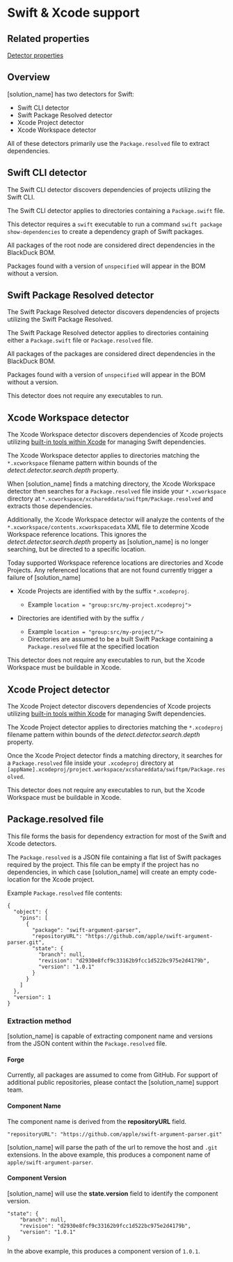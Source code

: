 # Swift & Xcode support

## Related properties

[Detector properties](../properties/detectors/swift.md)

## Overview

[solution_name] has two detectors for Swift:

* Swift CLI detector
* Swift Package Resolved detector
* Xcode Project detector
* Xcode Workspace detector

All of these detectors primarily use the `Package.resolved` file to extract dependencies.

## Swift CLI detector

The Swift CLI detector discovers dependencies of projects utilizing the Swift CLI.

The Swift CLI detector applies to directories containing a `Package.swift` file.

This detector requires a `swift` executable to run a command `swift package show-dependencies` to create a dependency graph of Swift packages.

All packages of the root node are considered direct dependencies in the BlackDuck BOM.

Packages found with a version of `unspecified` will appear in the BOM without a version.

## Swift Package Resolved detector

The Swift Package Resolved detector discovers dependencies of projects utilizing the Swift Package Resolved.

The Swift Package Resolved detector applies to directories containing either a `Package.swift` file or `Package.resolved` file.

All packages of the packages are considered direct dependencies in the BlackDuck BOM.

Packages found with a version of `unspecified` will appear in the BOM without a version.

This detector does not require any executables to run.

## Xcode Workspace detector
The Xcode Workspace detector discovers dependencies of Xcode projects utilizing [built-in tools within Xcode](https://developer.apple.com/documentation/swift_packages/adding_package_dependencies_to_your_app) for managing Swift dependencies.

The Xcode Workspace detector applies to directories matching the `*.xcworkspace` filename pattern within bounds of the *detect.detector.search.depth* property.

When [solution_name] finds a matching directory, the Xcode Workspace detector then searches for a `Package.resolved` file inside your `*.xcworkspace` directory at `*.xcworkspace/xcshareddata/swiftpm/Package.resolved` and extracts those dependencies.

Additionally, the Xcode Workspace detector will analyze the contents of the `*.xcworkspace/contents.xcworkspacedata` XML file to determine Xcode Workspace reference locations. This ignores the *detect.detector.search.depth* property as [solution_name] is no longer searching, but be directed to a specific location.

Today supported Workspace reference locations are directories and Xcode Projects.
Any referenced locations that are not found currently trigger a failure of [solution_name]
- Xcode Projects are identified with by the suffix `*.xcodeproj`. 
  - Example `location = "group:src/my-project.xcodeproj">`

- Directories are identified with by the suffix `/`
  - Example `location = "group:src/my-project/">`
  - Directories are assumed to be a built Swift Package containing a `Package.resolved` file at the specified location

This detector does not require any executables to run, but the Xcode Workspace must be buildable in Xcode.

## Xcode Project detector
The Xcode Project detector discovers dependencies of Xcode projects utilizing [built-in tools within Xcode](https://developer.apple.com/documentation/swift_packages/adding_package_dependencies_to_your_app) for managing Swift dependencies.

The Xcode Project detector applies to directories matching the `*.xcodeproj` filename pattern within bounds of the *detect.detector.search.depth* property.

Once the Xcode Project detector finds a matching directory, it searches for a `Package.resolved` file inside your `.xcodeproj` directory at `[appName].xcodeproj/project.workspace/xcshareddata/swiftpm/Package.resolved`.

This detector does not require any executables to run, but the Xcode Workspace must be buildable in Xcode.


## Package.resolved file

This file forms the basis for dependency extraction for most of the Swift and Xcode detectors.

The `Package.resolved` is a JSON file containing a flat list of Swift packages required by the project.
This file can be empty if the project has no dependencies, in which case [solution_name] will create an empty code-location for the Xcode project.

Example `Package.resolved` file contents:
````
{
  "object": {
    "pins": [
      {
        "package": "swift-argument-parser",
        "repositoryURL": "https://github.com/apple/swift-argument-parser.git",
        "state": {
          "branch": null,
          "revision": "d2930e8fcf9c33162b9fcc1d522bc975e2d4179b",
          "version": "1.0.1"
        }
      }
    ]
  },
  "version": 1
}
````

### Extraction method
[solution_name] is capable of extracting component name and versions from the JSON content within the `Package.resolved` file.

#### Forge
Currently, all packages are assumed to come from GitHub. For support of additional public repositories, please contact the [solution_name] support team.

#### Component Name
The component name is derived from the **repositoryURL** field.
````
"repositoryURL": "https://github.com/apple/swift-argument-parser.git"
````
[solution_name] will parse the path of the url to remove the host and `.git` extensions.
In the above example, this produces a component name of `apple/swift-argument-parser`.

#### Component Version
[solution_name] will use the **state.version** field to identify the component version.
````
"state": {
    "branch": null,
    "revision": "d2930e8fcf9c33162b9fcc1d522bc975e2d4179b",
    "version": "1.0.1"
}
````
In the above example, this produces a component version of `1.0.1`.
